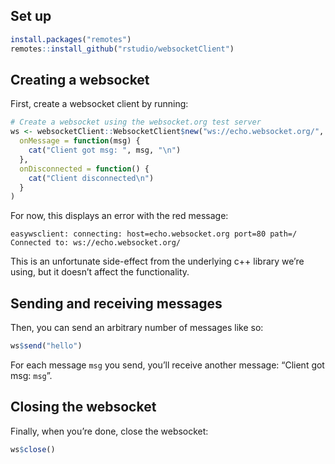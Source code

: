 Set up
------

``` r
install.packages("remotes")
remotes::install_github("rstudio/websocketClient")
```

Creating a websocket
--------------------

First, create a websocket client by running:

``` r
# Create a websocket using the websocket.org test server
ws <- websocketClient::WebsocketClient$new("ws://echo.websocket.org/",
  onMessage = function(msg) {
    cat("Client got msg: ", msg, "\n")
  },
  onDisconnected = function() {
    cat("Client disconnected\n")
  }
)
```

For now, this displays an error with the red message:

    easywsclient: connecting: host=echo.websocket.org port=80 path=/
    Connected to: ws://echo.websocket.org/

This is an unfortunate side-effect from the underlying c++ library we’re
using, but it doesn’t affect the functionality.

Sending and receiving messages
------------------------------

Then, you can send an arbitrary number of messages like so:

``` r
ws$send("hello")
```

For each message `msg` you send, you’ll receive another message: “Client
got msg: `msg`”.

Closing the websocket
---------------------

Finally, when you’re done, close the websocket:

``` r
ws$close()
```
